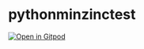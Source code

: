 # pythonminzinctest
[![Open in Gitpod](https://gitpod.io/button/open-in-gitpod.svg)](https://gitpod.io/#https://github.com/MatchHue/pythonminzinctest)

